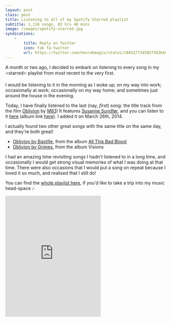 ```yaml
---
layout: post
class: post
title: Listening to all of my Spotify Starred playlist
subtitle: 1,118 songs, 83 hrs 48 mins
image: /images/spotify-starred.jpg
syndications:
    -
        title: Reply on Twitter
        icon: fab fa-twitter
        url: https://twitter.com/henrahmagix/status/1045277345857392640
---
```


A month or two ago, I decided to embark on listening to every song in my ⭐️starred⭐️ playlist from most recent to the very first.

I would be listening to it in the morning as I woke up; on my way into work; occasionally at work; occasionally on my way home; and sometimes just around the house in the evening.

Today, I have finally listened to the last (nay, _first_) song: the title track from the film [Oblivion](imdb.com/title/tt1483013/?ref_=ext_shr_tw_tt) by [M83](http://ilovem83.com/)! It features [Susanne Sundfør](http://susannesundfor.com/), and you can listen to it [here](http://m83.it/oblivionostWe) (album link [here](http://ilovem83.com/music/oblivion-soundtrack/)). I added it on March 26th, 2014.

I actually found two other great songs with the same title on the same day, and they're both great!
- [Oblivion by Bastille](https://open.spotify.com/track/5iyqqccidB1SEpOXXctyTR?si=AMWp-EVdRL6SGjQyhKvMnQ), from the album [All This Bad Blood](https://www.bastillebastille.com/allthisbadblood/)
- [Oblivion by Grimes](https://open.spotify.com/track/2RtNSM8cPCAOZ5bvQbW6y3?si=dsBy7mBgRqy9z4OrXkTWbw), from the album Visions

I had an amazing time revisiting songs I hadn't listened to in a long time, and occasionally I would get strong visual memories of what I was doing at that time. There were also occasions that I would put a song on repeat because I loved it so much, and realised that I still do!

You can find the <a rel="me" href="https://open.spotify.com/user/henrahmagix/playlist/4pWbm4k8nAXldVCOI7urjx?si=Tpga5L5JR4GfkKlT2qwZMA">whole playlist here</a>, if you'd like to take a trip into my music head-space 🎶

<iframe src="https://open.spotify.com/embed/user/henrahmagix/playlist/4pWbm4k8nAXldVCOI7urjx" width="300" height="380" frameborder="0" allowtransparency="true" allow="encrypted-media"></iframe>
